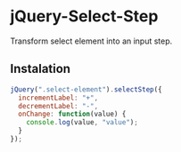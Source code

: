 # jQuery-Select-Step
Transform select element into an input step.

## Instalation
```javascript
jQuery(".select-element").selectStep({
  incrementLabel: "+",
  decrementLabel: "-",
  onChange: function(value) {
    console.log(value, "value");
  }
});
```

